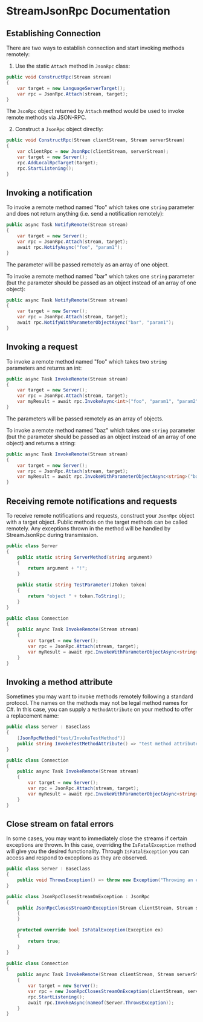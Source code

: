 # StreamJsonRpc Documentation

## Establishing Connection
There are two ways to establish connection and start invoking methods remotely:

1. Use the static `Attach` method in `JsonRpc` class:
```csharp
public void ConstructRpc(Stream stream)
{
    var target = new LanguageServerTarget();
    var rpc = JsonRpc.Attach(stream, target);
}
```
The `JsonRpc` object returned by `Attach` method would be used to invoke remote methods via JSON-RPC.

2. Construct a `JsonRpc` object directly:
```csharp
public void ConstructRpc(Stream clientStream, Stream serverStream)
{
    var clientRpc = new JsonRpc(clientStream, serverStream);
    var target = new Server();
    rpc.AddLocalRpcTarget(target);
    rpc.StartListening();
}
```

## Invoking a notification
To invoke a remote method named "foo" which takes one `string` parameter and does not return anything (i.e. send a notification remotely):
```csharp
public async Task NotifyRemote(Stream stream) 
{
    var target = new Server();
    var rpc = JsonRpc.Attach(stream, target);
    await rpc.NotifyAsync("foo", "param1");
}
```
The parameter will be passed remotely as an array of one object.

To invoke a remote method named "bar" which takes one `string` parameter (but the parameter should be passed as an object instead of an array of one object):
```csharp
public async Task NotifyRemote(Stream stream) 
{
    var target = new Server();
    var rpc = JsonRpc.Attach(stream, target);
    await rpc.NotifyWithParameterObjectAsync("bar", "param1");
}
```
## Invoking a request
To invoke a remote method named "foo" which takes two `string` parameters and returns an int:
```csharp
public async Task InvokeRemote(Stream stream) 
{
    var target = new Server();
    var rpc = JsonRpc.Attach(stream, target);
    var myResult = await rpc.InvokeAsync<int>("foo", "param1", "param2");
}
```
The parameters will be passed remotely as an array of objects.

To invoke a remote method named "baz" which takes one `string` parameter (but the parameter should be passed as an object instead of an array of one object) and returns a string:
```csharp
public async Task InvokeRemote(Stream stream) 
{
    var target = new Server();
    var rpc = JsonRpc.Attach(stream, target);
    var myResult = await rpc.InvokeWithParameterObjectAsync<string>("baz", "param1");
}
```

## Receiving remote notifications and requests
To receive remote notifications and requests, construct your `JsonRpc` object with a target object.  Public methods on the target methods can be called remotely.  Any exceptions thrown in the method will be handled by StreamJsonRpc during transmission.
```csharp
public class Server
{
    public static string ServerMethod(string argument)
    {
        return argument + "!";
    }

    public static string TestParameter(JToken token)
    {
        return "object " + token.ToString();
    }
}

public class Connection 
{
    public async Task InvokeRemote(Stream stream) 
    {
        var target = new Server();
        var rpc = JsonRpc.Attach(stream, target);
        var myResult = await rpc.InvokeWithParameterObjectAsync<string>("baz", "param1");
    }
}
```

## Invoking a method attribute
Sometimes you may want to invoke methods remotely following a standard protocol.  The names on the methods may not be legal method names for C#.  In this case, you can supply a `MethodAttribute` on your method to offer a replacement name:
```csharp
public class Server : BaseClass
{
    [JsonRpcMethod("test/InvokeTestMethod")]
    public string InvokeTestMethodAttribute() => "test method attribute";
}

public class Connection 
{
    public async Task InvokeRemote(Stream stream) 
    {
        var target = new Server();
        var rpc = JsonRpc.Attach(stream, target);
        var myResult = await rpc.InvokeWithParameterObjectAsync<string>("test/InvokeTestMethod");
    }
}
```

## Close stream on fatal errors
In some cases, you may want to immediately close the streams if certain exceptions are thrown. In this case, overriding the `IsFatalException` method will give you the desired functionality. Through `IsFatalException` you can access and respond to exceptions as they are observed.
```csharp
public class Server : BaseClass
{
    public void ThrowsException() => throw new Exception("Throwing an exception");
}

public class JsonRpcClosesStreamOnException : JsonRpc
{
    public JsonRpcClosesStreamOnException(Stream clientStream, Stream serverStream, object target = null) : base(clientStream, serverStream, target)
    {
    }

    protected override bool IsFatalException(Exception ex)
    {
        return true;
    }
}

public class Connection
{
    public async Task InvokeRemote(Stream clientStream, Stream serverStream)
    {
        var target = new Server();
        var rpc = new JsonRpcClosesStreamOnException(clientStream, serverStream, target);
        rpc.StartListening();
        await rpc.InvokeAsync(nameof(Server.ThrowsException));
    }
}
```